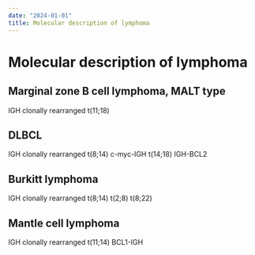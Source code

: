 ```yaml
---
date: "2024-01-01"
title: Molecular description of lymphoma
---
```


# Molecular description of lymphoma

## Marginal zone B cell lymphoma, MALT type
IGH clonally rearranged
t(11;18)
## DLBCL
IGH clonally rearranged
t(8;14) c-myc-IGH
t(14;18) IGH-BCL2
## Burkitt lymphoma
IGH clonally rearranged
t(8;14)
t(2;8)
t(8;22)
## Mantle cell lymphoma
IGH clonally rearranged
t(11;14) BCL1-IGH

